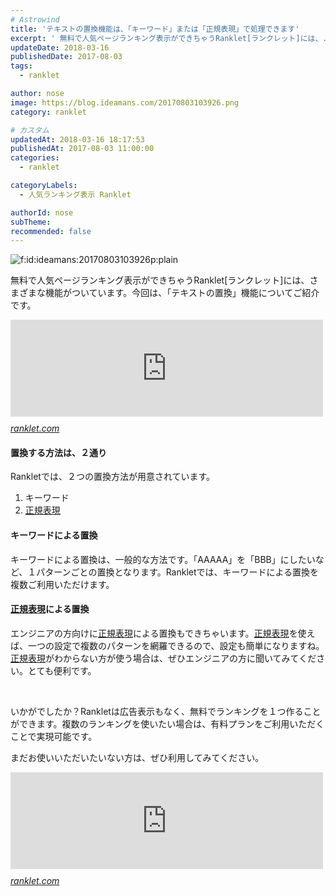 ```yaml
---
# Astrowind
title: 'テキストの置換機能は、「キーワード」または「正規表現」で処理できます'
excerpt: ' 無料で人気ページランキング表示ができちゃうRanklet[ランクレット]には、...'
updateDate: 2018-03-16
publishedDate: 2017-08-03
tags: 
  - ranklet

author: nose
image: https://blog.ideamans.com/20170803103926.png
category: ranklet

# カスタム
updatedAt: 2018-03-16 18:17:53
publishedAt: 2017-08-03 11:00:00
categories: 
  - ranklet

categoryLabels: 
  - 人気ランキング表示 Ranklet

authorId: nose
subTheme: 
recommended: false
---
```


<p><img class="hatena-fotolife" title="f:id:ideamans:20170803103926p:plain" src="https://cdn-ak.f.st-hatena.com/images/fotolife/i/ideamans/20170803/20170803103926.png" alt="f:id:ideamans:20170803103926p:plain" /></p>
<p>無料で人気ページランキング表示ができちゃうRanklet[ランクレット]には、さまざまな機能がついています。今回は、「テキストの置換」機能についてご紹介です。</p>
<p><iframe class="embed-card embed-webcard" style="display: block; width: 100%; height: 155px; max-width: 500px; margin: 10px 0px;" title="Ranklet [ランクレット]" src="https://hatenablog-parts.com/embed?url=https%3A%2F%2Franklet.com%2F" frameborder="0" scrolling="no"></iframe><cite class="hatena-citation"><a href="https://ranklet.com/">ranklet.com</a></cite></p>
<h4>置換する方法は、２通り</h4>
<p>Rankletでは、２つの置換方法が用意されています。</p>
<ol>
<li>キーワード</li>
<li><a class="keyword" href="https://d.hatena.ne.jp/keyword/%C0%B5%B5%AC%C9%BD%B8%BD">正規表現</a></li>
</ol>
<h4>キーワードによる置換</h4>
<p>キーワードによる置換は、一般的な方法です。「AAAAA」を「BBB」にしたいなど、１パターンごとの置換となります。Rankletでは、キーワードによる置換を複数ご利用いただけます。</p>
<h4><a class="keyword" href="https://d.hatena.ne.jp/keyword/%C0%B5%B5%AC%C9%BD%B8%BD">正規表現</a>による置換</h4>
<p>エンジニアの方向けに<a class="keyword" href="https://d.hatena.ne.jp/keyword/%C0%B5%B5%AC%C9%BD%B8%BD">正規表現</a>による置換もできちゃいます。<a class="keyword" href="https://d.hatena.ne.jp/keyword/%C0%B5%B5%AC%C9%BD%B8%BD">正規表現</a>を使えば、一つの設定で複数のパターンを網羅できるので、設定も簡単になりますね。<a class="keyword" href="https://d.hatena.ne.jp/keyword/%C0%B5%B5%AC%C9%BD%B8%BD">正規表現</a>がわからない方が使う場合は、ぜひエンジニアの方に聞いてみてください。とても便利です。</p>
<p> </p>
<p>いかがでしたか？Rankletは広告表示もなく、無料でランキングを１つ作ることができます。複数のランキングを使いたい場合は、有料プランをご利用いただくことで実現可能です。</p>
<p>まだお使いいただいたいない方は、ぜひ利用してみてください。</p>
<p><iframe class="embed-card embed-webcard" style="display: block; width: 100%; height: 155px; max-width: 500px; margin: 10px 0px;" title="Ranklet [ランクレット]" src="https://hatenablog-parts.com/embed?url=https%3A%2F%2Franklet.com%2F" frameborder="0" scrolling="no"></iframe><cite class="hatena-citation"><a href="https://ranklet.com/">ranklet.com</a></cite></p>
<p> </p>
